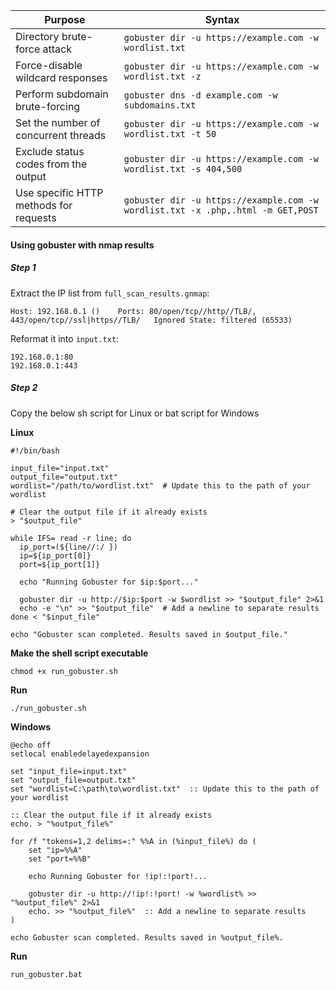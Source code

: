 | Purpose                                       | Syntax                                                |
|-----------------------------------------------|-------------------------------------------------------|
| Directory brute-force attack                  | `gobuster dir -u https://example.com -w wordlist.txt` |
| Force-disable wildcard responses              | `gobuster dir -u https://example.com -w wordlist.txt -z` |
| Perform subdomain brute-forcing               | `gobuster dns -d example.com -w subdomains.txt`       |
| Set the number of concurrent threads         | `gobuster dir -u https://example.com -w wordlist.txt -t 50` |
| Exclude status codes from the output          | `gobuster dir -u https://example.com -w wordlist.txt -s 404,500` |
| Use specific HTTP methods for requests        | `gobuster dir -u https://example.com -w wordlist.txt -x .php,.html -m GET,POST` |

#### Using gobuster with nmap results

##### Step 1

Extract the IP list from `full_scan_results.gnmap`: 

```
Host: 192.168.0.1 ()	Ports: 80/open/tcp//http//TLB/, 443/open/tcp//ssl|https//TLB/	Ignored State: filtered (65533)
```

Reformat it into `input.txt`:

```
192.168.0.1:80
192.168.0.1:443
```

##### Step 2

Copy the below sh script for Linux or bat script for Windows


**Linux**
```
#!/bin/bash

input_file="input.txt"
output_file="output.txt"
wordlist="/path/to/wordlist.txt"  # Update this to the path of your wordlist

# Clear the output file if it already exists
> "$output_file"

while IFS= read -r line; do
  ip_port=(${line//:/ })
  ip=${ip_port[0]}
  port=${ip_port[1]}

  echo "Running Gobuster for $ip:$port..."

  gobuster dir -u http://$ip:$port -w $wordlist >> "$output_file" 2>&1
  echo -e "\n" >> "$output_file"  # Add a newline to separate results
done < "$input_file"

echo "Gobuster scan completed. Results saved in $output_file."
```

**Make the shell script executable** 
```
chmod +x run_gobuster.sh
```

**Run**
```
./run_gobuster.sh
```

**Windows**
```
@echo off
setlocal enabledelayedexpansion

set "input_file=input.txt"
set "output_file=output.txt"
set "wordlist=C:\path\to\wordlist.txt"  :: Update this to the path of your wordlist

:: Clear the output file if it already exists
echo. > "%output_file%"

for /f "tokens=1,2 delims=:" %%A in (%input_file%) do (
    set "ip=%%A"
    set "port=%%B"

    echo Running Gobuster for !ip!:!port!...

    gobuster dir -u http://!ip!:!port! -w %wordlist% >> "%output_file%" 2>&1
    echo. >> "%output_file%"  :: Add a newline to separate results
)

echo Gobuster scan completed. Results saved in %output_file%.
```

**Run**
```
run_gobuster.bat
```